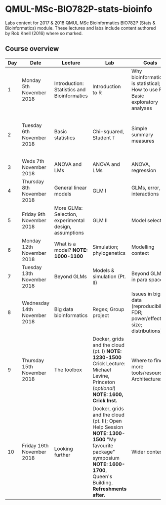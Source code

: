# QMUL-MSc-BIO782P-stats-bioinfo
Labs content for 2017 & 2018 QMUL MSc Bioinformatics BIO782P (Stats &amp; Bioinformatics) module.
These lectures and labs include content authored by Rob Knell (2016) where so marked.

## Course overview

Day | Date | Lecture | Lab | Goals | Assessment
--- | ---- | ------- | --- | ----- | ----------
1  | Monday 5th November 2018  | Introduction: Statistics and Bioinformatics  | Introduction to R  | Why bioinformatics is statistical; How to use R; Basic exploratory analyses  | (CWK1 5%) Simply plot data
2  | Tuesday 6th November 2018  | Basic statistics  | Chi-squared, Student T  | Simple summary measures  | (CWK1 5%) Mean; median; contingency tables; difference statistics and Cis
3  | Weds 7th November 2018  | ANOVA and LMs  | ANOVA and LMs  | ANOVA, regression  | (CWK1 20%) Anova, regression
4  | Thursday 8th November 2018  | General linear models  | GLM I  | GLMs, error, interactions  | (CWK1 20%) GLMs
5  | Friday 9th November 2018  | More GLMs: Selection, experimental design, assumptions  | GLM II  | Model selection  | (CWK1 50%) Appropriate selection, main assessment
6  | Monday 12th November 2018  | What is a model? **NOTE: 1000-1100**  | Simulation; phylogenetics  | Modelling context  | (CWK2 50%) Simulation
7  | Tuesday 13th November 2018  | Beyond GLMs  | Models &amp; simulation (Pt. II)  | Beyond GLMs in para space  | None
8  | Wednesday 14th November 2018  | Big data bioinformatics | Regex; Group project | Issues in big data (reproducibility; FDR; power/effect size; distributions)  | None
9  | Thursday 15th November 2018  | The toolbox  | Docker, grids and the cloud (pt. I) **NOTE: 1230-1500** Crick Lecture: Michael Levine, Princeton (*optional*) **NOTE: 1600, Crick Inst.** | Where to find more tools/resources. Architectures  | (CWK2 50%) Dockerfile
10  | Friday 16th November 2018  | Looking further  | Docker, grids and the cloud (pt. II); Open Help Session **NOTE: 1300-1500** "My favourite package" symposium **NOTE: 1600-1700**, Queen's Building. **Refreshments after.**  | Wider context  | None / opportunity for troubleshooting


<!-- old course schedule -->
<!--
Day | Date | Lecture | Lab | Goals | Assessment
--- | ---- | ------- | --- | ----- | ----------
1 | Monday 6th November 2017 | Introduction: Statistics and Bioinformatics | Introduction to R | Why bioinformatics is statistical; How to use R; Basic exploratory analyses | Simply plot data
2 | Tuesday 7th November 2017 | Basic statistics | Chi-squared, Student T | Simple summary measures | Mean; median; contingency tables; difference statistics and Cis
3 | Weds 8th November 2017 | ANOVA and LMs | ANOVA and LMs | ANOVA, regression | Anova, regression
4 | Thursday 9th November 2017 | General linear models | GLM I | GLMs, error, interactions | GLMs
5 | Friday 10th November 2017 | More GLMs: Selection, experimental design, assumptions | GLM II | Model selection | Appropriate selection, main assessment
6 | Monday 13th November 2017 | What is a model? | Simulation; phylogenetics | Modelling context | Simulation
7 | Tuesday 14th November 2017 | Beyond GLMs | (Rob VI) | Beyond GLMs in para space | None
8 | Wednesday 15th November 2017 | Big data bioinformatics | Regex; Group project | Issues in big data (reproducibility; FDR; power/effect size; distributions) | Group project (low weighting)
9 | Thursday 16th November 2017 | The toolbox | Docker, grids and the cloud | Where to find more tools/resources. Architectures | Dockerfile
10 | Friday 17th November 2017 | Looking further | My favourite package' symposium | Wider context | None
-->
